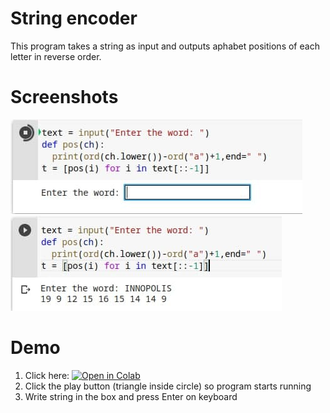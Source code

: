 # String encoder

This program takes a string as input and outputs aphabet positions of each letter in reverse order.

# Screenshots
![Image](https://github.com/Plushka21/SSA-DCourse_F21/blob/main/Lab1.2/Screenshots/1.jpg)
![Image](https://github.com/Plushka21/SSA-DCourse_F21/blob/main/Lab1.2/Screenshots/2.jpg)

# Demo
1. Click here: [![Open in Colab](https://colab.research.google.com/assets/colab-badge.svg)](https://colab.research.google.com/drive/1JzoT2vdbPJjzHxcpJnPdtjXuXG9IAXf8?usp=sharing)
2. Click the play button (triangle inside circle) so program starts running
3. Write string in the box and press Enter on keyboard
